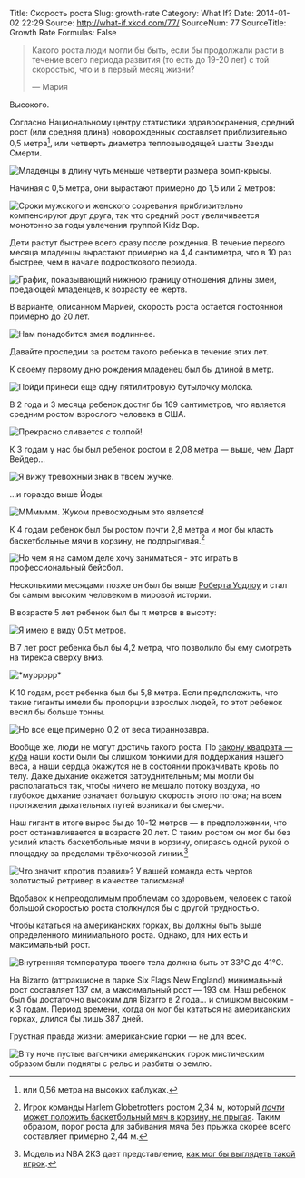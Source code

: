 Title: Скорость роста
Slug: growth-rate
Category: What If?
Date: 2014-01-02 22:29
Source: http://what-if.xkcd.com/77/
SourceNum: 77
SourceTitle: Growth Rate
Formulas: False

> Какого роста люди могли бы быть, если бы продолжали расти в течение всего периода развития (то есть до 19-20 лет) с той скоростью, что и в первый месяц жизни?
> 
> — Мария

Высокого.

Согласно Национальному центру статистики здравоохранения, средний рост (или средняя длина) новорожденных составляет приблизительно 0,5 метра[^1], или четверть диаметра тепловыводящей шахты Звезды Смерти.

![](/uploads/077-growth-rate/height_deathstar_ru.png "Младенцы в длину чуть меньше четверти размера вомп-крысы.")

Начиная с 0,5 метра, они вырастают примерно до 1,5 или 2 метров:

![](/uploads/077-growth-rate/height_chart_ru.png "Сроки мужского и женского созревания приблизительно компенсируют друг друга, так что средний рост увеличивается монотонно за годы увлечения группой Kidz Bop.")

Дети растут быстрее всего сразу после рождения. В течение первого месяца младенцы вырастают примерно на 4,4 сантиметра, что в 10 раз быстрее, чем в начале подросткового периода.

![](/uploads/077-growth-rate/height_zoom_ru.png "График, показывающий нижнюю границу отношения длины змеи, поедающей младенцев, к возрасту ее жертв.")

В варианте, описанном Марией, скорость роста остается постоянной примерно до 20 лет.

![](/uploads/077-growth-rate/height_extrap_ru.png "Нам понадобится змея подлиннее.")

Давайте проследим за ростом такого ребенка в течение этих лет.

К своему первому дню рождения младенец был бы длиной в метр.

![](/uploads/077-growth-rate/height_1_ru.png "Пойди принеси еще одну пятилитровую бутылочку молока.")

В 2 года и 3 месяца ребенок достиг бы 169 сантиметров, что является средним ростом взрослого человека в США.

![](/uploads/077-growth-rate/height_2.png "Прекрасно сливается с толпой!")

К 3 годам у нас бы был ребенок ростом в 2,08 метра — выше, чем Дарт Вейдер…

![](/uploads/077-growth-rate/height_3_ru.png "Я вижу тревожный знак в твоем жучке.")

…и гораздо выше Йоды:

![](/uploads/077-growth-rate/height_yoda.png "ММмммм. Жуком превосходным это является!")

К 4 годам ребенок был бы ростом почти 2,8 метра и мог бы класть баскетбольные мячи в корзину, не подпрыгивая.[^2]

![](/uploads/077-growth-rate/height_4.png "Но чем я на самом деле хочу заниматься - это играть в профессиональный бейсбол.")

Несколькими месяцами позже он был бы выше [Роберта Уодлоу](https://ru.wikipedia.org/wiki/Уодлоу,_Роберт) и стал бы самым высоким человеком в мировой истории.

В возрасте 5 лет ребенок был бы π метров в высоту:

![](/uploads/077-growth-rate/height_5.png "Я имею в виду 0.5τ метров.")

В 7 лет рост ребенка был бы 4,2 метра, что позволило бы ему смотреть на тирекса сверху вниз.

![](/uploads/077-growth-rate/height_7_ru.png "*муррррр*")

К 10 годам, рост ребенка был бы 5,8 метра. Если предположить, что такие гиганты имели бы пропорции взрослых людей, то этот ребенок весил бы больше тонны.

![](/uploads/077-growth-rate/height_10.png "Но все еще примерно 0,2 от веса тираннозавра.")

Вообще же, люди не могут достичь такого роста. По [закону квадрата — куба](https://ru.wikipedia.org/wiki/Закон_квадрата_—_куба) наши кости были бы слишком тонкими для поддержания нашего веса, а наши сердца окажутся не в состоянии прокачивать кровь по телу. Даже дыхание окажется затруднительным; мы могли бы располагаться так, чтобы ничего не мешало потоку воздуха, но глубокое дыхание означает большую скорость этого потока; на всем протяжении дыхательных путей возникали бы смерчи.

Наш гигант в итоге вырос бы до 10-12 метров — в предположении, что рост останавливается в возрасте 20 лет. С таким ростом он мог бы без усилий класть баскетбольные мячи в корзину, опираясь одной рукой о площадку за пределами трёхочковой линии.[^3]

![](/uploads/077-growth-rate/height_dunk.png "Что значит «против правил»? У вашей команда есть чертов золотистый ретривер в качестве талисмана!")

Вдобавок к непреодолимым проблемам со здоровьем, человек с такой большой скоростью роста столкнулся бы с другой трудностью.

Чтобы кататься на американских горках, вы должны быть выше определенного минимального роста. Однако, для них есть и максимальный рост.

![](/uploads/077-growth-rate/height_coaster_ru.png "Внутренняя температура твоего тела должна быть от 33&deg;C до 41&deg;C.")

На Bizarro (аттракционе в парке Six Flags New England) минимальный рост составляет 137 см, а максимальный рост — 193 см. Наш ребенок был бы достаточно высоким для Bizarro в 2 года… и слишком высоким - к 3 годам. Период времени, когда он мог бы кататься на американских горках, длился бы лишь 387 дней.

Грустная правда жизни: американские горки — не для всех.

![](/uploads/077-growth-rate/height_sad_ru.png "В ту ночь пустые вагончики американских горок мистическим образом были подняты с рельс и разбиты о землю.")

[^1]: или 0,56 метра на высоких каблуках.
[^2]: Игрок команды Harlem Globetrotters ростом 2,34 м, который [_почти_ может положить баскетбольный мяч в корзину, не прыгая](http://www.youtube.com/watch?v=HTnC0RBXwws). Таким образом, порог роста для забивания мяча без прыжка скорее всего составляет примерно 2,44 м.
[^3]: Модель из NBA 2K3 дает представление, [как мог бы выглядеть такой игрок](http://www.youtube.com/watch?v=vGt10eu4XB8).
